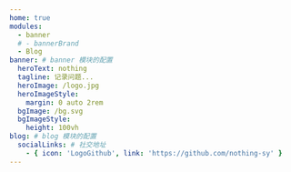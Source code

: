 ```yaml
---
home: true
modules:
  - banner
  # - bannerBrand
  - Blog
banner: # banner 模块的配置
  heroText: nothing
  tagline: 记录问题...
  heroImage: /logo.jpg
  heroImageStyle:
    margin: 0 auto 2rem
  bgImage: /bg.svg
  bgImageStyle:
    height: 100vh  
blog: # blog 模块的配置
  socialLinks: # 社交地址
    - { icon: 'LogoGithub', link: 'https://github.com/nothing-sy' }
---
```

